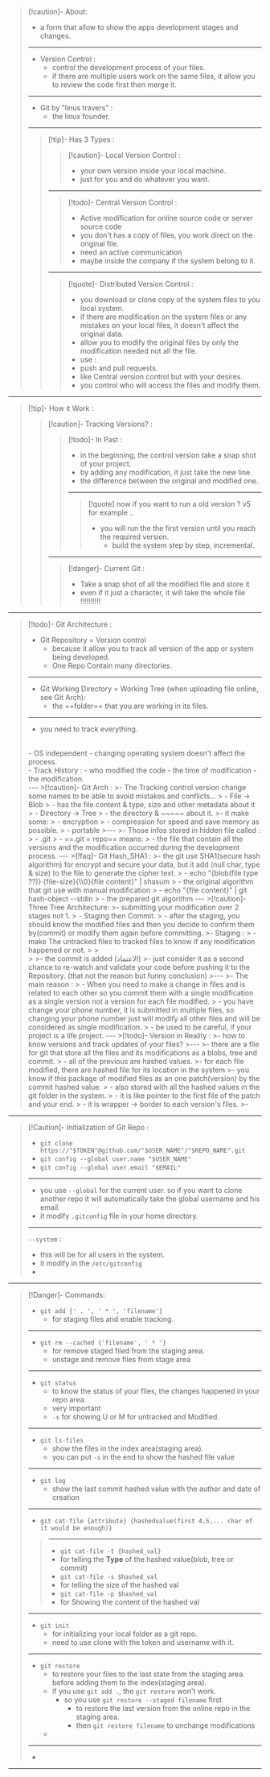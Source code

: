 >[!caution]- About:
>- a form that allow to show the apps development stages and changes.
>---
>- Version Control :
>	- control the development process of your files.
>	- if there are multiple users work on the same files, it allow you to review the code first then merge it.
>---
>- Git by "linus travers" :
>	- the linux founder.
>---
>>[!tip]- Has 3 Types :
>>>[!caution]- Local Version Control :
>>>- your own version inside your local machine.
>>>- just for you and do whatever you want.
>>---
>>>[!todo]- Central Version Control :
>>>- Active modification for online source code or server source code
>>>- you don't has a copy of files, you work direct on the original file.
>>>- need an active communication
>>>	- maybe inside the company if the system belong to it.
>>---
>>>[!quote]- Distributed Version Control :
>>>- you download or clone copy of the system files to you local system.
>>>- if there are modification on the system files or any mistakes on your local files, it doesn't affect the original data.
>>>- allow you to modify the original files by only the modification needed not all the file.
>>>- use :
>>>	- push and pull requests.
>>>- like Central version control but with your desires.
>>>	- you control who will access the files and modify them.

---

>[!tip]- How it Work :
>>[!caution]- Tracking Versions? :
>>>[!todo]- In Past :
>>>- in the beginning, the control version take a snap shot of your project.
>>>- by adding any modification, it just take the new line.
>>>	- the difference between the original and modified one.
>>>---
>>>>[!quote] now if you want to run a old version ? v5 for example ..
>>>>- you will run the the first version until you reach the required version.
>>>>	- build the system step by step, incremental.
>>---
>>>[!danger]- Current Git :
>>>- Take a snap shot of all the modified file and store it
>>>	- even if it just a character, it will take the whole file !!!!!!!!!!

---

>[!todo]- Git Architecture :
>- Git Repository = Version control
>	- because it allow you to track all version of the app or system being developed.
>	- One Repo Contain many directories.
>---
>- Git Working Directory = Working Tree (when uploading file online, see Git Arch):
>	- the ==folder== that you are working in its files.
>---
>- you need to track everything. 
><br>
>- OS independent 
>	- changing operating system doesn't affect the process.
><br>
>- Track History :
>	- who modified the code
>	- the time of modification
>	- the modification.
><br>
>---
>>[!caution]- Git Arch :
>>- The Tracking control version change some names to be able to avoid mistakes and conflicts...
>>	- File -> Blob
>>		- has the file content & type, size and other metadata about it
>>	- Directory -> Tree
>>		- the directory & ~~~~~ about it.
>>- it make some:
>>	- encryption
>>	- compression for speed and save memory as possible.
>>	- portable
>>---
>>- Those infos stored in hidden file called :
>>	- .git
>>		- ==.git = repo== means:
>>			- the file that contain all the versions and the modification occurred during the development process.
>---
>>[!faq]- Git Hash_SHA1 :
>>- the git use SHA1(secure hash algorithm) for encrypt and secure your data, but it add (null char, type & size) to the file to generate the cipher text.
>>	- echo "{blob(file type ??)} {file-size}{\\0}{file content}" | shasum
>>		- the original algorithm that git use with manual modification
>>	- echo "{file content}" | git hash-object --stdin
>>		- the prepared git algorithm
>---
>>[!caution]- Three Tree Architecture:
>>- submitting your modification over 2 stages not 1.
>>	- Staging then Commit.
>>		- after the staging, you should know the modified files and then you decide to confirm them by(commit) or modify them again before committing.
>>- Staging :
>>	- make The untracked files to tracked files to know if any modification happened or not.
>>
>><br>
>>
>>- the commit is added (الاعتماد) 
>>- just consider it as a second chance to re-watch and validate your code before pushing it to the Repository. (that not the reason but funny conclusion)
>>---
>>- The main reason :
>>	- When you need to make a change in files and is related to each other so you commit them with a single modification as a single version not a version for each file modified.
>>		- you have change your phone number, it is submitted in multiple files, so changing your phone number just will modify all other files and will be considered as single modification.
>>	- be used to be careful, if your project is a life project.
>---
>>[!todo]- Version in Reality :
>>- how to know versions and track updates of your files?
>>---
>>- there are a file for git that store all the files and its modifications as a blobs, tree and commit.
>>	- all of the previous are hashed values.
>>- for each file modified, there are hashed file for its location in the system
>>- you know if this package of modified files as an one patch(version) by the commit hashed value.
>>	- also stored with all the hashed values in the git folder in the system.
>>	- it is like pointer to the first file of the patch and your end.
>>	- it is wrapper -> border to each version's files.
>>- 

---

>[!Caution]- Initialization of Git Repo :
>- `git clone https://"$TOKEN"@github.com/"$USER_NAME"/"$REPO_NAME".git`
>- `git config --global user.name "$USER_NAME"`
>- `git config --global user.email "$EMAIL"`
>---
>- you use `--global` for the current user. so if you want to clone another repo it will automatically take the global username and his email.
>- it modify `.gitconfig` file in your home directory.
>---
>`--system` :
>- this will be for all users in the system.
>- it modify in the `/etc/gitconfig` 
>- 

---

>[!Danger]- Commands:
>- `git add {' . ', ' * ', 'filename'}`
>	- for staging files and enable tracking.
>---
>- `git rm --cached {'filename', ' * '}`
>	- for remove staged filed from the staging area.
>	- unstage and remove files from stage area
>---
>- `git status`
>	- to know the status of your files, the changes happened in your repo area.
>	- very important
>	- `-s` for showing U or M for untracked and Modified.
>---
>- `git ls-files`
>	- show the files in the index area(staging area).
>	- you can put `-s` in the end to show the hashed file value
>---
>- `git log`
>	- show the last commit hashed value with the author and date of creation
>---
>- `git cat-file {attribute} {hashedvalue(first 4,5,... char of it would be enough)}`
>>---
>>- `git cat-file -t {hashed_val}`
>>	- for telling the **Type** of the hashed value(blob, tree or commit)
>>- `git cat-file -s $hashed_val`
>>	- for telling the size of the hashed val
>>- `git cat-file -p $hashed_val`
>>	- for Showing the content of the hashed val
>---
>- `git init`
>	- for initializing your local folder as a git repo.
>	- need to use clone with the token and username with it.
>---
>- `git restore`
>	- to restore your files to the last state from the staging area. before adding them to the index(staging area).
>	- if you use `git add .`, the `git restore` won't work.
>		- so you use `git restore --staged filename` first
>			- to restore the last version from the online repo in the staging area.
>			- then `git restore filename` to unchange modifications
>	- 
>---
>- 

---





